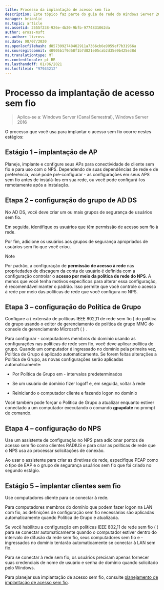 ```yaml
---
title: Processo da implantação de acesso sem fio
description: Este tópico faz parte do guia de rede do Windows Server 2016 "implantar Password-Based acesso sem fio autenticado 802.1 X"
manager: brianlic
ms.topic: article
ms.assetid: 2555f238-926e-4b20-9bfb-9774831062da
author: eross-msft
ms.author: lizross
ms.date: 08/07/2020
ms.openlocfilehash: d8573992748402911a7366cb6e9059ef7b31966a
ms.sourcegitcommit: 40905b1f9d68f1b7d821e05cab2d35e9b425e38d
ms.translationtype: MT
ms.contentlocale: pt-BR
ms.lasthandoff: 01/06/2021
ms.locfileid: "97943212"
---
```

# <a name="wireless-access-deployment-process"></a>Processo da implantação de acesso sem fio

>Aplica-se a: Windows Server (Canal Semestral), Windows Server 2016

O processo que você usa para implantar o acesso sem fio ocorre nestes estágios:

## <a name="stage-1--ap-deployment"></a>Estágio 1 – implantação de AP

Planeje, implante e configure seus APs para conectividade de cliente sem fio e para uso com o NPS. Dependendo de suas dependências de rede e de preferência, você pode pré-configurar \- as configurações em seus APS sem fio antes de instalá-los em sua rede, ou você pode configurá-los remotamente após a instalação.

## <a name="stage-2--ad-ds-group-configuration"></a>Etapa 2 – configuração do grupo de AD DS

No AD DS, você deve criar um ou mais grupos de segurança de usuários sem fio.

Em seguida, identifique os usuários que têm permissão de acesso sem fio à rede.

Por fim, adicione os usuários aos grupos de segurança apropriados de usuários sem fio que você criou.

>[!NOTE]
>Por padrão, a configuração de **permissão de acesso à rede** nas propriedades de discagem da conta de usuário é definida com a configuração controlar o **acesso por meio da política de rede do NPS**. A menos que você tenha motivos específicos para alterar essa configuração, é recomendável manter o padrão. Isso permite que você controle o acesso à rede por meio das políticas de rede que você configura no NPS.

## <a name="stage-3--group-policy-configuration"></a>Etapa 3 – configuração do Política de Grupo

Configure a \( extensão de políticas IEEE 802,11 de rede sem fio \) do política de grupo usando o editor de gerenciamento de política de grupo MMC do console de gerenciamento Microsoft \( \) .

Para configurar \- computadores membros do domínio usando as configurações nas políticas de rede sem fio, você deve aplicar política de grupo. Quando um computador é ingressado no domínio pela primeira vez, Política de Grupo é aplicado automaticamente. Se forem feitas alterações a Política de Grupo, as novas configurações serão aplicadas automaticamente:

- Por Política de Grupo em \- intervalos predeterminados

- Se um usuário de domínio fizer logoff e, em seguida, voltar à rede

- Reiniciando o computador cliente e fazendo logon no domínio

Você também pode forçar o Política de Grupo a atualizar enquanto estiver conectado a um computador executando o comando **gpupdate** no prompt de comando.

## <a name="stage-4--nps-configuration"></a>Etapa 4 – configuração do NPS

Use um assistente de configuração no NPS para adicionar pontos de acesso sem fio como clientes RADIUS e para criar as políticas de rede que o NPS usa ao processar solicitações de conexão.

Ao usar o assistente para criar as diretivas de rede, especifique PEAP como o tipo de EAP e o grupo de segurança usuários sem fio que foi criado no segundo estágio.

## <a name="stage-5--deploy-wireless-clients"></a>Estágio 5 – implantar clientes sem fio

Use computadores cliente para se conectar à rede.

Para computadores membros do domínio que podem fazer logon na LAN com fio, as definições de configuração sem fio necessárias são aplicadas automaticamente quando Política de Grupo é atualizada.

Se você habilitou a configuração em políticas IEEE 802,11 de rede sem fio \( \) para se conectar automaticamente quando o computador estiver dentro do intervalo de difusão da rede sem fio, seus computadores sem fio e \- ingressados no domínio tentarão automaticamente se conectar à LAN sem fio.

Para se conectar à rede sem fio, os usuários precisam apenas fornecer suas credenciais de nome de usuário e senha de domínio quando solicitado pelo Windows.

Para planejar sua implantação de acesso sem fio, consulte [planejamento de implantação de acesso sem fio](d-wireless-access-planning.md).
